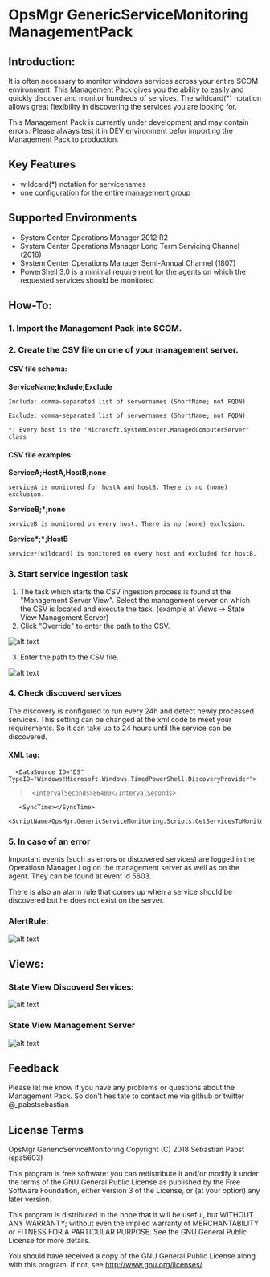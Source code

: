 # OpsMgr GenericServiceMonitoring ManagementPack

## Introduction:
It is often necessary to monitor windows services across your entire SCOM environment. This Management Pack gives you the ability to easily and quickly discover and monitor hundreds of services. The wildcard(*) notation allows great flexibility in discovering the services you are looking for.

This Management Pack is currently under development and may contain errors. Please always test it in DEV environment befor importing the Management Pack to production.

## Key Features

- wildcard(*) notation for servicenames
- one configuration for the entire management group

## Supported Environments

- System Center Operations Manager 2012 R2
- System Center Operations Manager Long Term Servicing Channel (2016)
- System Center Operations Manager Semi-Annual Channel (1807)
- PowerShell 3.0 is a minimal requirement for the agents on which the requested services should be monitored

## How-To:
### 1. Import the Management Pack into SCOM.
### 2. Create the CSV file on one of your management server. 

   #### CSV file schema:

   __ServiceName;Include;Exclude__

    Include: comma-separated list of servernames (ShortName; not FQDN)

    Exclude: comma-separated list of servernames (ShortName; not FQDN)

    *: Every host in the "Microsoft.SystemCenter.ManagedComputerServer" class
    
   #### CSV file examples:
   
   __ServiceA;HostA,HostB;none__

    serviceA is monitored for hostA and hostB. There is no (none) exclusion.

  __ServiceB;*;none__

    serviceB is monitored on every host. There is no (none) exclusion.

  __Service*;*;HostB__

    service*(wildcard) is monitored on every host and excluded for hostB.


### 3. Start service ingestion task

   1. The task which starts the CSV ingestion process is found at the "Management Server View". Select the management server on which the CSV is located and execute the task. (example at Views -> State View Management Server)
   2. Click "Override" to enter the path to the CSV.
   
  ![alt text](https://github.com/spa5603/OpsMgr.GenericServiceMonitoring/blob/master/Graphics/RunTask.jpg)
  
   3. Enter the path to the CSV file.
   
  ![alt text](https://github.com/spa5603/OpsMgr.GenericServiceMonitoring/blob/master/Graphics/OverrideParameter.jpg)


### 4. Check discoverd services
The discovery is configured to run every 24h and detect newly processed services. This setting can be changed at the xml code to meet your requirements. So it can take up to 24 hours until the service can be discovered.

#### XML tag:
      <DataSource ID="DS" TypeID="Windows!Microsoft.Windows.TimedPowerShell.DiscoveryProvider">
 >      <IntervalSeconds>86400</IntervalSeconds>
       <SyncTime></SyncTime>
       <ScriptName>OpsMgr.GenericServiceMonitoring.Scripts.GetServicesToMonitor.Script.ps1</ScriptName>


### 5. In case of an error
Important events (such as errors or discovered services) are logged in the Operatiosn Manager Log on the management server as well as on the agent. They can be found at event id 5603.

There is also an alarm rule that comes up when a service should be discovered but he does not exist on the server.

### AlertRule:
![alt text](https://github.com/spa5603/OpsMgr.GenericServiceMonitoring/blob/master/Graphics/Rule.jpg)


## Views:

### State View Discoverd Services:
![alt text](https://github.com/spa5603/OpsMgr.GenericServiceMonitoring/blob/master/Graphics/StateView%20-%20Discovered%20Services.jpg)

### State View Management Server
![alt text](https://github.com/spa5603/OpsMgr.GenericServiceMonitoring/blob/master/Graphics/StateView%20-%20Management%20Server.jpg)

## Feedback
Please let me know if you have any problems or questions about the Management Pack. So don't hesitate to contact me via github or twitter @_pabstsebastian

## License Terms
OpsMgr GenericServiceMonitoring Copyright (C) 2018 Sebastian Pabst (spa5603)

This program is free software: you can redistribute it and/or modify it under the terms of the GNU General Public License as published by the Free Software Foundation, either version 3 of the License, or (at your option) any later version.

This program is distributed in the hope that it will be useful, but WITHOUT ANY WARRANTY; without even the implied warranty of MERCHANTABILITY or FITNESS FOR A PARTICULAR PURPOSE. See the GNU General Public License for more details.

You should have received a copy of the GNU General Public License along with this program. If not, see http://www.gnu.org/licenses/.
